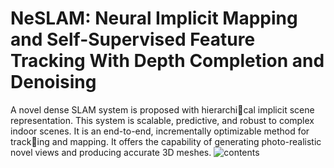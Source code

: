# NeSLAM: Neural Implicit Mapping and Self-Supervised Feature Tracking With Depth Completion and Denoising
A novel dense SLAM system is proposed with hierarchical implicit scene representation. This system is scalable, predictive, and robust to complex indoor scenes. It is an end-to-end, incrementally optimizable method for tracking and mapping. It offers the capability of generating
photo-realistic novel views and producing accurate 3D meshes.
![contents](./绘图7_1.png)
